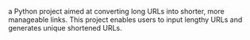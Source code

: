a Python project aimed at converting long URLs into shorter, more manageable links. This project enables users to input lengthy URLs and generates unique shortened URLs.
